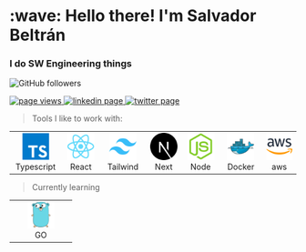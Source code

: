 <h1 align="left" id="macropower-title">:wave: Hello there! I'm Salvador Beltrán</h1>
<h3 align="left">I do SW Engineering things</h3>

![GitHub followers](https://img.shields.io/github/followers/svadr?label=Followers&style=social)

<p align="left">
  <a href="https://github.com/svadr/svadr">
    <img src="https://komarev.com/ghpvc/?username=svadr" alt="page views" />
  </a>
  <a href="https://linkedin.com/in/salvador-beltrán">
    <img src="https://img.shields.io/badge/-LinkedIn-0e76a8?style=flat-square&logo=Linkedin&logoColor=white" alt="linkedin page"/>
  </a>
  <a href="https://twitter.com/codingjes">
    <img src="https://img.shields.io/badge/-Twitter-00acee?style=flat-square&logo=Twitter&logoColor=white" alt="twitter page"/>
  </a>
</p>

> Tools I like to work with:

<table>
  <tr>
  <td align="center" width="96">
      <img src="./img/ts.svg" width="48" height="48" alt="Typescript" />
      <br>Typescript
    </td>
    <td align="center" width="96">
      <img src="./img/react.svg" width="48" height="48" alt="React" />
      <br>React
    </td>
    <td align="center" width="96">
      <img src="./img/tailwindcss.svg" width="48" height="48" alt="Tailwindcss" />
      <br>Tailwind
    </td>
    <td align="center" width="96">
      <img src="./img/nextjs.svg" width="48" height="48" alt="NextJS" />
      <br>Next
    </td>
    <td align="center" width="96">
      <img src="./img/nodejs.svg" width="48" height="48" alt="NodeJS" />
      <br>Node
    </td>
        <td align="center" width="96">
      <img src="./img/docker.svg" width="48" height="48" alt="Docker" />
      <br>Docker
    </td>
    <td align="center" width="96">
      <img src="./img/aws.svg" width="48" height="48" alt="AWS" />
      <br>aws
    </td>
  </tr>
</table>

> Currently learning

<table>
  <tr>
  <td align="center" width="96">
      <img src="./img/go.svg" width="48" height="48" alt="GO" />
      <br>GO
    </td>
  </tr>
</table>
